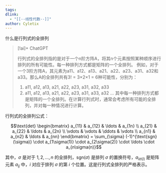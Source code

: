 ```yaml
---
tags: 
dlink:
  - "[[--线性代数--]]"
author: Cyletix
---
```

什么是行列式的全排列
> [!ai]+ ChatGPT
>
> 行列式的全排列指的是对于一个n阶方阵A，将其n个元素按照某种顺序进行排列的所有可能性。每一种排列方式都是矩阵的一个全排列。
> 例如，对于一个3阶方阵A，其元素为a11、a12、a13、a21、a22、a23、a31、a32和a33。那么A的全排列共有3! = 3×2×1 = 6种可能性，分别为：
> 1. a11, a12, a13, a21, a22, a23, a31, a32, a33
> 2. a11, a12, a13, a21, a22, a23, a31, a33, a32
> ...
> 其中每一种排列方式都是矩阵的一个全排列。在计算行列式时，通常会考虑所有可能的全排列，并对每一种情况进行计算。

行列式的全排列公式：

$$\text{det} \begin{bmatrix} a_{11} & a_{12} & \ldots & a_{1n} \\ a_{21} & a_{22} & \ldots & a_{2n} \\ \vdots & \vdots & \ddots & \vdots \\ a_{n1} & a_{n2} & \ldots & a_{nn} \end{bmatrix} = \sum_{\sigma} (-1)^{\text{sgn}(\sigma)} \cdot a_{1\sigma(1)} \cdot a_{2\sigma(2)} \cdot \ldots \cdot a_{n\sigma(n)}$$

其中，$\sigma$ 是对于 $1,2,…,n$ 的全排列，$\text{sgn}(\sigma)$ 是排列 $\sigma$ 的置换符号，$a_{i\sigma(i)}$ 是矩阵元素 $a_{ij}$ 中，$i$ 对应于排列 $\sigma$ 的第 $i$ 个位置。这是行列式全排列的严格表示。
